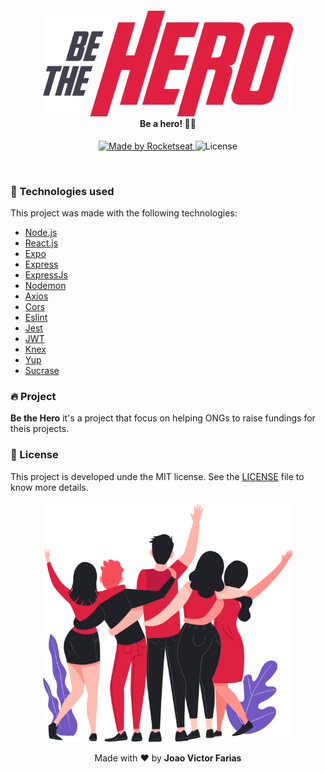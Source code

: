 <h4 align="center">
<img src="./img/logo.svg" width="400px" alt="logo" /><br>
 <b>Be a hero!</b> 🦸‍♂️
</h4>
<p align="center">
  <a href="https://rocketseat.com.br">
    <img alt="Made by Rocketseat" src="https://img.shields.io/badge/made%20by-Rocketseat-red">
  </a>
  <img alt="License" src="https://img.shields.io/badge/license-MIT-red">
</p>

<br>

### :rocket: Technologies used

This project was made with the following technologies:

- [Node.js](https://nodejs.org/en/)
- [React.js](https://pt-br.reactjs.org/)
- [Expo](https://expo.io/)
- [Express](https://expressjs.com/pt-br/)
- [ExpressJs](https://expressjs.com/pt-br/)
- [Nodemon](https://www.npmjs.com/package/nodemon)
- [Axios](https://www.npmjs.com/package/axios)
- [Cors](https://www.npmjs.com/package/cors)
- [Eslint](https://www.npmjs.com/package/eslint)
- [Jest](https://www.npmjs.com/package/jest)
- [JWT](https://jwt.io/)
- [Knex](http://knexjs.org/)
- [Yup](https://github.com/jquense/yup)
- [Sucrase](https://sucrase.io/)

### :fire: Project

<b>Be the Hero</b> it's a project that focus on helping ONGs to raise fundings for theis projects.

### :memo: License

This project is developed unde the MIT license. See the [LICENSE](LICENSE.md) file to know more details.

<p align="center">
  <img src="./img/heroes.png" width="400px" alt="heroes"/>
</p>

<p align="center">Made with ❤️ by <strong> Joao Victor Farias </p>
